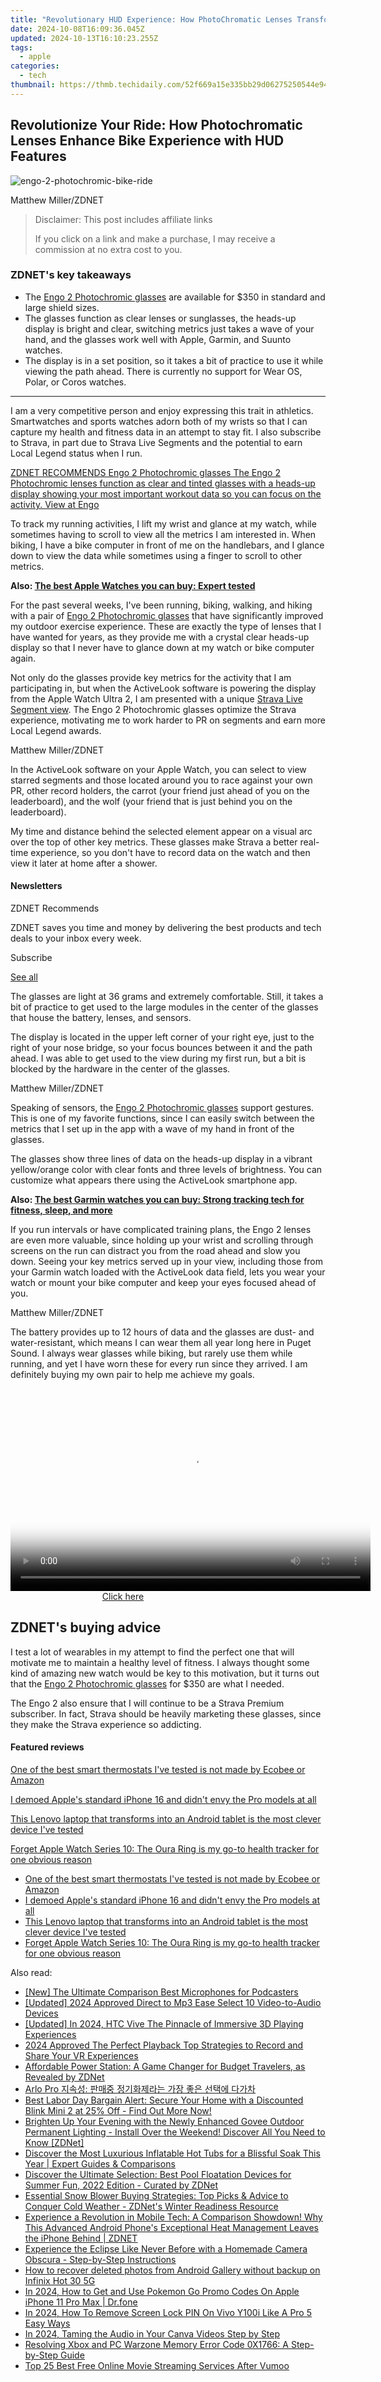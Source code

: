 ```yaml
---
title: "Revolutionary HUD Experience: How PhotoChromatic Lenses Transformed My Cycling Journey – A Tale From ZDNet"
date: 2024-10-08T16:09:36.045Z
updated: 2024-10-13T16:10:23.255Z
tags:
  - apple
categories:
  - tech
thumbnail: https://thmb.techidaily.com/52f669a15e335bb29d06275250544e9470586ee079bd1c12147b53606781363c.jpg
---
```


## Revolutionize Your Ride: How Photochromatic Lenses Enhance Bike Experience with HUD Features

![engo-2-photochromic-bike-ride](https://www.zdnet.com/a/img/resize/d10e80bb97a4a493fd3d54f847547935eb898059/2024/08/28/7fbd24fc-885a-4bd6-a17a-c1eee5efd04f/engo-2-photochromic5.jpg?auto=webp&width=1280)

Matthew Miller/ZDNET

>  Disclaimer: This post includes affiliate links
>
>  If you click on a link and make a purchase, I may receive a commission at no extra cost to you.
>

### ZDNET's key takeaways

* The [Engo 2 Photochromic glasses](https://engoeyewear.com/products/engo-2-photochromic) are available for $350 in standard and large shield sizes.
* The glasses function as clear lenses or sunglasses, the heads-up display is bright and clear, switching metrics just takes a wave of your hand, and the glasses work well with Apple, Garmin, and Suunto watches.
* The display is in a set position, so it takes a bit of practice to use it while viewing the path ahead. There is currently no support for Wear OS, Polar, or Coros watches.

---

I am a very competitive person and enjoy expressing this trait in athletics. Smartwatches and sports watches adorn both of my wrists so that I can capture my health and fitness data in an attempt to stay fit. I also subscribe to Strava, in part due to Strava Live Segments and the potential to earn Local Legend status when I run.

[ZDNET RECOMMENDS Engo 2 Photochromic glasses The Engo 2 Photochromic lenses function as clear and tinted glasses with a heads-up display showing your most important workout data so you can focus on the activity. View at Engo](https://engoeyewear.com/products/engo-2-photochromic)

To track my running activities, I lift my wrist and glance at my watch, while sometimes having to scroll to view all the metrics I am interested in. When biking, I have a bike computer in front of me on the handlebars, and I glance down to view the data while sometimes using a finger to scroll to other metrics.

**Also: [The best Apple Watches you can buy: Expert tested](https://www.zdnet.com/article/best-apple-watch/)**

For the past several weeks, I've been running, biking, walking, and hiking with a pair of [Engo 2 Photochromic glasses](https://engoeyewear.com/products/engo-2-photochromic) that have significantly improved my outdoor exercise experience. These are exactly the type of lenses that I have wanted for years, as they provide me with a crystal clear heads-up display so that I never have to glance down at my watch or bike computer again.

Not only do the glasses provide key metrics for the activity that I am participating in, but when the ActiveLook software is powering the display from the Apple Watch Ultra 2, I am presented with a unique [Strava Live Segment view](https://engoeyewear.com/pages/sls). The Engo 2 Photochromic glasses optimize the Strava experience, motivating me to work harder to PR on segments and earn more Local Legend awards.

Matthew Miller/ZDNET

In the ActiveLook software on your Apple Watch, you can select to view starred segments and those located around you to race against your own PR, other record holders, the carrot (your friend just ahead of you on the leaderboard), and the wolf (your friend that is just behind you on the leaderboard).

My time and distance behind the selected element appear on a visual arc over the top of other key metrics. These glasses make Strava a better real-time experience, so you don't have to record data on the watch and then view it later at home after a shower.

#### Newsletters

ZDNET Recommends

ZDNET saves you time and money by delivering the best products and tech deals to your inbox every week.

 Subscribe

[See all](https://www.zdnet.com/newsletters/)

The glasses are light at 36 grams and extremely comfortable. Still, it takes a bit of practice to get used to the large modules in the center of the glasses that house the battery, lenses, and sensors.

The display is located in the upper left corner of your right eye, just to the right of your nose bridge, so your focus bounces between it and the path ahead. I was able to get used to the view during my first run, but a bit is blocked by the hardware in the center of the glasses.

Matthew Miller/ZDNET

Speaking of sensors, the [Engo 2 Photochromic glasses](https://engoeyewear.com/products/engo-2-photochromic) support gestures. This is one of my favorite functions, since I can easily switch between the metrics that I set up in the app with a wave of my hand in front of the glasses.

The glasses show three lines of data on the heads-up display in a vibrant yellow/orange color with clear fonts and three levels of brightness. You can customize what appears there using the ActiveLook smartphone app.

**Also: [The best Garmin watches you can buy: Strong tracking tech for fitness, sleep, and more](https://www.zdnet.com/article/best-garmin-watch/)**

If you run intervals or have complicated training plans, the Engo 2 lenses are even more valuable, since holding up your wrist and scrolling through screens on the run can distract you from the road ahead and slow you down. Seeing your key metrics served up in your view, including those from your Garmin watch loaded with the ActiveLook data field, lets you wear your watch or mount your bike computer and keep your eyes focused ahead of you.

Matthew Miller/ZDNET

The battery provides up to 12 hours of data and the glasses are dust- and water-resistant, which means I can wear them all year long here in Puget Sound. I always wear glasses while biking, but rarely use them while running, and yet I have worn these for every run since they arrived. I am definitely buying my own pair to help me achieve my goals.

<!-- affiliate ads begin -->
<span id="1160850">
					<video width="576" height="324" style="cursor:pointer"
           poster="//a.impactradius-go.com/display-clicktoplayimage/1160850.png"
           onclick="if(!this.playClicked){this.play();this.setAttribute('controls',true);this.playClicked=true;}">
	   <source src="//a.impactradius-go.com/display-ad/14559-1160850">
	   <img src="//a.impactradius-go.com/display-clicktoplayimage/1160850.png" style="border: none; height: 100%; width: 100%; object-fit: contain">
	</video>
	<div style="width:360px;text-align:center"><a href="javascript:window.open(decodeURIComponent('https%3A%2F%2Fpropmoneyinc.pxf.io%2Fc%2F5597632%2F1160850%2F14559'), '_blank');void(0);">Click here</a></div>
</span>
<img height="0" width="0" src="https://imp.pxf.io/i/5597632/1160850/14559" style="position:absolute;visibility:hidden;" border="0" />
<!-- affiliate ads end -->

## ZDNET's buying advice

I test a lot of wearables in my attempt to find the perfect one that will motivate me to maintain a healthy level of fitness. I always thought some kind of amazing new watch would be key to this motivation, but it turns out that the [Engo 2 Photochromic glasses](https://engoeyewear.com/products/engo-2-photochromic) for $350 are what I needed.

The Engo 2 also ensure that I will continue to be a Strava Premium subscriber. In fact, Strava should be heavily marketing these glasses, since they make the Strava experience so addicting.

#### Featured reviews

[One of the best smart thermostats I've tested is not made by Ecobee or Amazon](https://www.zdnet.com/article/one-of-the-best-smart-thermostats-ive-tested-is-not-made-by-ecobee-or-amazon/ "One of the best smart thermostats I've tested is not made by Ecobee or Amazon")

[I demoed Apple's standard iPhone 16 and didn't envy the Pro models at all](https://www.zdnet.com/article/i-tested-the-iphone-16-and-iphone-16-plus-and-they-left-me-with-no-pro-model-envy-at-all/ "I demoed Apple's standard iPhone 16 and didn't envy the Pro models at all")

[This Lenovo laptop that transforms into an Android tablet is the most clever device I've tested](https://www.zdnet.com/article/i-tested-lenovos-windows-laptop-that-doubles-as-an-android-tablet-and-it-has-so-much-potential/ "This Lenovo laptop that transforms into an Android tablet is the most clever device I've tested")

[Forget Apple Watch Series 10: The Oura Ring is my go-to health tracker for one obvious reason](https://www.zdnet.com/article/forget-apple-watch-series-10-the-oura-ring-is-my-go-to-health-tracker-for-one-obvious-reason/ "Forget Apple Watch Series 10: The Oura Ring is my go-to health tracker for one obvious reason")

* [One of the best smart thermostats I've tested is not made by Ecobee or Amazon](https://www.zdnet.com/article/one-of-the-best-smart-thermostats-ive-tested-is-not-made-by-ecobee-or-amazon/ "One of the best smart thermostats I've tested is not made by Ecobee or Amazon")
* [I demoed Apple's standard iPhone 16 and didn't envy the Pro models at all](https://www.zdnet.com/article/i-tested-the-iphone-16-and-iphone-16-plus-and-they-left-me-with-no-pro-model-envy-at-all/ "I demoed Apple's standard iPhone 16 and didn't envy the Pro models at all")
* [This Lenovo laptop that transforms into an Android tablet is the most clever device I've tested](https://www.zdnet.com/article/i-tested-lenovos-windows-laptop-that-doubles-as-an-android-tablet-and-it-has-so-much-potential/ "This Lenovo laptop that transforms into an Android tablet is the most clever device I've tested")
* [Forget Apple Watch Series 10: The Oura Ring is my go-to health tracker for one obvious reason](https://www.zdnet.com/article/forget-apple-watch-series-10-the-oura-ring-is-my-go-to-health-tracker-for-one-obvious-reason/ "Forget Apple Watch Series 10: The Oura Ring is my go-to health tracker for one obvious reason")

<ins class="adsbygoogle"
     style="display:block"
     data-ad-format="autorelaxed"
     data-ad-client="ca-pub-7571918770474297"
     data-ad-slot="1223367746"></ins>

<ins class="adsbygoogle"
     style="display:block"
     data-ad-client="ca-pub-7571918770474297"
     data-ad-slot="8358498916"
     data-ad-format="auto"
     data-full-width-responsive="true"></ins>

<span class="atpl-alsoreadstyle">Also read:</span>
<div><ul>
<li><a href="https://fox-hovers.techidaily.com/new-the-ultimate-comparison-best-microphones-for-podcasters/"><u>[New] The Ultimate Comparison Best Microphones for Podcasters</u></a></li>
<li><a href="https://facebook-video-share.techidaily.com/updated-2024-approved-direct-to-mp3-ease-select-10-video-to-audio-devices/"><u>[Updated] 2024 Approved Direct to Mp3 Ease Select 10 Video-to-Audio Devices</u></a></li>
<li><a href="https://fox-http.techidaily.com/updated-in-2024-htc-vive-the-pinnacle-of-immersive-3d-playing-experiences/"><u>[Updated] In 2024, HTC Vive The Pinnacle of Immersive 3D Playing Experiences</u></a></li>
<li><a href="https://screen-activity-recording.techidaily.com/2024-approved-the-perfect-playback-top-strategies-to-record-and-share-your-vr-experiences/"><u>2024 Approved The Perfect Playback Top Strategies to Record and Share Your VR Experiences</u></a></li>
<li><a href="https://technical-tips.techidaily.com/affordable-power-station-a-game-changer-for-budget-travelers-as-revealed-by-zdnet/"><u>Affordable Power Station: A Game Changer for Budget Travelers, as Revealed by ZDNet</u></a></li>
<li><a href="https://technical-tips.techidaily.com/arlo-pro/"><u>Arlo Pro 지속성: 판매중 정기화제라는 가장 좋은 선택에 다가차</u></a></li>
<li><a href="https://technical-tips.techidaily.com/best-labor-day-bargain-alert-secure-your-home-with-a-discounted-blink-mini-2-at-25-off-find-out-more-now/"><u>Best Labor Day Bargain Alert: Secure Your Home with a Discounted Blink Mini 2 at 25% Off - Find Out More Now!</u></a></li>
<li><a href="https://technical-tips.techidaily.com/brighten-up-your-evening-with-the-newly-enhanced-govee-outdoor-permanent-lighting-install-over-the-weekend-discover-all-you-need-to-know-zdnet/"><u>Brighten Up Your Evening with the Newly Enhanced Govee Outdoor Permanent Lighting - Install Over the Weekend! Discover All You Need to Know [ZDNet]</u></a></li>
<li><a href="https://technical-tips.techidaily.com/discover-the-most-luxurious-inflatable-hot-tubs-for-a-blissful-soak-this-year-expert-guides-and-comparisons/"><u>Discover the Most Luxurious Inflatable Hot Tubs for a Blissful Soak This Year | Expert Guides & Comparisons</u></a></li>
<li><a href="https://technical-tips.techidaily.com/discover-the-ultimate-selection-best-pool-floatation-devices-for-summer-fun-2022-edition-curated-by-zdnet/"><u>Discover the Ultimate Selection: Best Pool Floatation Devices for Summer Fun, 2022 Edition - Curated by ZDNet</u></a></li>
<li><a href="https://technical-tips.techidaily.com/essential-snow-blower-buying-strategies-top-picks-and-advice-to-conquer-cold-weather-zdnets-winter-readiness-resource/"><u>Essential Snow Blower Buying Strategies: Top Picks & Advice to Conquer Cold Weather - ZDNet's Winter Readiness Resource</u></a></li>
<li><a href="https://technical-tips.techidaily.com/experience-a-revolution-in-mobile-tech-a-comparison-showdown-why-this-advanced-android-phones-exceptional-heat-management-leaves-the-iphone-behind-zdnet/"><u>Experience a Revolution in Mobile Tech: A Comparison Showdown! Why This Advanced Android Phone's Exceptional Heat Management Leaves the iPhone Behind | ZDNET</u></a></li>
<li><a href="https://technical-tips.techidaily.com/experience-the-eclipse-like-never-before-with-a-homemade-camera-obscura-step-by-step-instructions/"><u>Experience the Eclipse Like Never Before with a Homemade Camera Obscura - Step-by-Step Instructions</u></a></li>
<li><a href="https://blog-min.techidaily.com/how-to-recover-deleted-photos-from-android-gallery-without-backup-on-infinix-hot-30-5g-by-stellar-photo-recovery-android-mobile-photo-recover/"><u>How to recover deleted photos from Android Gallery without backup on Infinix Hot 30 5G</u></a></li>
<li><a href="https://ios-pokemon-go.techidaily.com/in-2024-how-to-get-and-use-pokemon-go-promo-codes-on-apple-iphone-11-pro-max-drfone-by-drfone-virtual-ios/"><u>In 2024, How to Get and Use Pokemon Go Promo Codes On Apple iPhone 11 Pro Max | Dr.fone</u></a></li>
<li><a href="https://unlock-android.techidaily.com/in-2024-how-to-remove-screen-lock-pin-on-vivo-y100i-like-a-pro-5-easy-ways-by-drfone-android/"><u>In 2024, How To Remove Screen Lock PIN On Vivo Y100i Like A Pro 5 Easy Ways</u></a></li>
<li><a href="https://some-guidance.techidaily.com/in-2024-taming-the-audio-in-your-canva-videos-step-by-step/"><u>In 2024, Taming the Audio in Your Canva Videos Step by Step</u></a></li>
<li><a href="https://win-answers.techidaily.com/resolving-xbox-and-pc-warzone-memory-error-code-0x1766-a-step-by-step-guide/"><u>Resolving Xbox and PC Warzone Memory Error Code 0X1766: A Step-by-Step Guide</u></a></li>
<li><a href="https://win11.techidaily.com/top-25-best-free-online-movie-streaming-services-after-vumoo/"><u>Top 25 Best Free Online Movie Streaming Services After Vumoo</u></a></li>
</ul></div>

